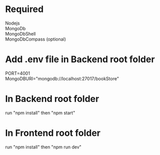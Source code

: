 # Required
Nodejs<br>
MongoDb<br>
MongoDbShell<br>
MongoDbCompass (optional)

# Add .env file in Backend root folder
PORT=4001<br>
MongoDBURI="mongodb://localhost:27017/bookStore"

# In Backend root folder 
run "npm install" then "npm start"

# In Frontend root folder
run "npm install" then "npm run dev"